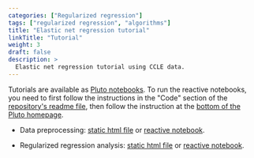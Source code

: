 ```yaml
---
categories: ["Regularized regression"]
tags: ["regularized regression", "algorithms"]
title: "Elastic net regression tutorial"
linkTitle: "Tutorial"
weight: 3
draft: false
description: >
  Elastic net regression tutorial using CCLE data.
---
```

Tutorials are available as [Pluto notebooks](https://plutojl.org/). To run the reactive notebooks, you need to first follow the instructions in the "Code" section of the [repository's readme file](https://github.com/tmichoel/genome-scale-modelling), then follow the instruction at the [bottom of the Pluto homepage](https://plutojl.org/).

- Data preprocessing: [static html file](/static/data-processing-CCLE.html) or [reactive notebook](https://github.com/tmichoel/genome-scale-modelling/blob/main/code/notebooks/data-processing-CCLE.jl).

- Regularized regression analysis: [static html file](/static/regularized-regression-CCLE.html) or [reactive notebook](https://github.com/tmichoel/genome-scale-modelling/blob/main/code/notebooks/regularized-regression-CCLE.jl).
